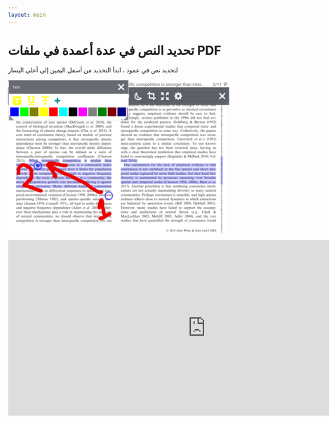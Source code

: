 ```yaml
---
layout: main
---
```


# تحديد النص في عدة أعمدة في ملفات PDF

لتحديد نص في عمود ، ابدأ التحديد من أسفل اليمين إلى أعلى اليسار

![Column selectio in PDF](1.png)

<iframe width="900" height="400" src="https://www.youtube.com/embed/Bdj3Z86uO38" title="Librera. Select text in columns in PDF files/ Виділення тексту в колонках. Лібрера" frameborder="0" allow="accelerometer; autoplay; clipboard-write; encrypted-media; gyroscope; picture-in-picture; web-share" allowfullscreen></iframe>


